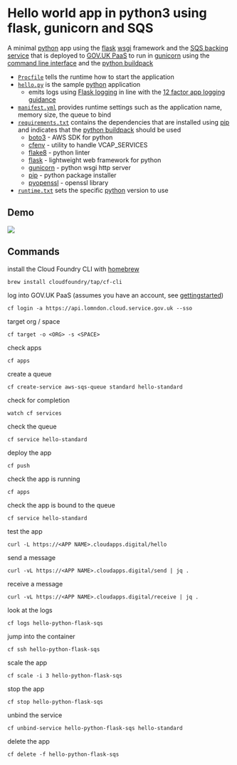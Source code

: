 # Hello world app in python3 using flask, gunicorn and SQS

A minimal [python] app using the [flask] [wsgi] framework and the [SQS backing service] that is deployed to [GOV.UK PaaS] to run in [gunicorn] using the [command line interface] and the [python buildpack]

- [`Procfile`](Procfile) tells the runtime how to start the application 
- [`hello.py`](hello.py) is the sample [python] application
  - emits logs using [Flask logging] in line with the [12 factor app logging guidance]
- [`manifest.yml`](manifest.yml) provides runtime settings such as the application name, memory size, the queue to bind 
- [`requirements.txt`](requirements.txt) contains the dependencies that are installed using [pip] and indicates that the [python buildpack] should be used
  - [boto3] - AWS SDK for python
  - [cfenv] - utility to handle VCAP_SERVICES
  - [flake8] - python linter
  - [flask] - lightweight web framework for python
  - [gunicorn] - python wsgi http server
  - [pip] - python package installer
  - [pyopenssl] - openssl library 
- [`runtime.txt`](runtime.txt) sets the specific [python] version to use

## Demo

[![](python-flask-sqs.gif)](https://asciinema.org/a/387179?speed=2&size=medium&autoplay=1)

## Commands

install the Cloud Foundry CLI with [homebrew]

```
brew install cloudfoundry/tap/cf-cli
```

log into GOV.UK PaaS (assumes you have an account, see [gettingstarted])

```
cf login -a https://api.lomndon.cloud.service.gov.uk --sso
```

target org / space

```
cf target -o <ORG> -s <SPACE>
```

check apps
```
cf apps
```


create a queue
```
cf create-service aws-sqs-queue standard hello-standard
```

check for completion 
```
watch cf services
```

check the queue
```
cf service hello-standard
```

deploy the app
```
cf push
```

check the app is running
```
cf apps
```

check the app is bound to the queue
```
cf service hello-standard
```

test the app
```
curl -L https://<APP NAME>.cloudapps.digital/hello
```

send a message
```
curl -vL https://<APP NAME>.cloudapps.digital/send | jq .
```

receive a message
```
curl -vL https://<APP NAME>.cloudapps.digital/receive | jq .
```

look at the logs
```
cf logs hello-python-flask-sqs
```

jump into the container

```
cf ssh hello-python-flask-sqs
```

scale the app
```
cf scale -i 3 hello-python-flask-sqs
```

stop the app
```
cf stop hello-python-flask-sqs
```

unbind the service
```
cf unbind-service hello-python-flask-sqs hello-standard
```

delete the app
```
cf delete -f hello-python-flask-sqs
```

[12 factor app logging guidance]: https://12factor.net/logs
[amazon_sqs_examples]: https://boto3.amazonaws.com/v1/documentation/api/latest/guide/sqs-examples.html
[boto3]: https://boto3.amazonaws.com/v1/documentation/api/latest/index.html
[cfenv]: https://github.com/jmcarp/py-cfenv
[command line interface]: https://docs.cloud.service.gov.uk/get_started.html#set-up-the-cloud-foundry-command-line
[flake8]: https://flake8.pycqa.org/en/latest/index.html
[Flask logging]: (https://flask.palletsprojects.com/en/1.1.x/logging/)
[flask]: https://flask.palletsprojects.com/en/1.1.x/
[flask]:https://palletsprojects.com/p/flask/
[gettingstarted]: https://www.cloud.service.gov.uk/get-started/
[GOV.UK PaaS]: https://docs.cloud.service.gov.uk
[gunicorn]: https://docs.gunicorn.org/en/stable/
[gunicorn]: https://gunicorn.org/
[homebrew]: https://brew.sh
[pip]: https://pip.pypa.io/en/stable/
[pyopenssl]: https://www.pyopenssl.org/en/stable/
[python buildpack]: https://docs.cloudfoundry.org/buildpacks/python/index.html
[python]: https://docs.python.org/3/
[SQS backing service]: https://docs.cloud.service.gov.uk/deploying_services/sqs/
[wsgi]: https://wsgi.readthedocs.io/en/latest/
